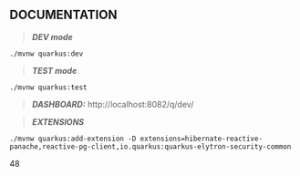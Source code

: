 ## DOCUMENTATION

> **_DEV mode_**
```shell script
./mvnw quarkus:dev
```
> **_TEST mode_**
```shell script
./mvnw quarkus:test
```
> **_DASHBOARD:_** http://localhost:8082/q/dev/

> **_EXTENSIONS_**
```shell script
./mvnw quarkus:add-extension -D extensions=hibernate-reactive-panache,reactive-pg-client,io.quarkus:quarkus-elytron-security-common
```

48